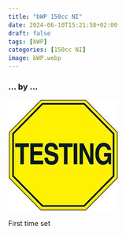 ```yaml
---
title: "bWP 150cc NI"
date: 2024-06-10T15:21:58+02:00
draft: false
tags: [bWP]
categories: [150cc NI]
image: bWP.webp
---
```

### ... by ...
![Nothing there](testing.jpg)

First time set